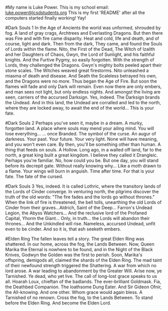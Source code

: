 #My name is Luke Power.
This is my school email: luke.power@lcsdstudents.org
This is my first 'README' after all the computers started finally working! Yay!

#Dark Souls 1
In the Age of Ancients the world was unformed, shrouded by fog. A land of gray crags, Archtrees and Everlasting Dragons. But then there was Fire and with fire came disparity. Heat and cold, life and death, and of course, light and dark. Then from the dark, They came, and found the Souls of Lords within the flame. Nito, the First of the Dead, The Witch of Izalith and her Daughters of Chaos, Gwyn, the Lord of Sunlight, and his faithful knights. And the Furtive Pygmy, so easily forgotten. With the strength of Lords, they challenged the Dragons. Gwyn's mighty bolts peeled apart their stone scales. The Witches weaved great firestorms. Nito unleashed a miasma of death and disease. And Seath the Scaleless betrayed his own, and the Dragons were no more. Thus began the Age of Fire. But soon the flames will fade and only Dark will remain. Even now there are only embers, and man sees not light, but only endless nights. And amongst the living are seen, carriers of the accursed Darksign. Yes, indeed. The Darksign brands the Undead. And in this land, the Undead are corralled and led to the north, where they are locked away, to await the end of the world... This is your fate.

#Dark Souls 2
Perhaps you've seen it, maybe in a dream. A murky, forgotten land. A place where souls may mend your ailing mind. You will lose everything... ... once Branded. The symbol of the curse. An augur of darkness. Your past. Your future. Your very light. None will have meaning, and you won't even care. By then, you'll be something other than human. A thing that feeds on souls. A Hollow. Long ago, in a walled off land, far to the north, a great king built a great kingdom. I believe they called it Drangleic. Perhaps you're familiar. No, how could you be. But one day, you will stand before its decrepit gate. Without really knowing why... Like a moth drawn to a flame. Your wings will burn in anguish. Time after time. For that is your fate. The fate of the cursed.

#Dark Souls 3
Yes, indeed. It is called Lothric, where the transitory lands of the Lords of Cinder converge. In venturing north, the pilgrims discover the truth of the old words: "The fire fades and the lords go without thrones." When the link of fire is threatened, the bell tolls, unearthing the old Lords of Cinder from their graves...Aldrich, Saint of the Deep... Farron's Undead Legion, the Abyss Watchers... And the reclusive lord of the Profaned Capital, Yhorm the Giant... Only, in truth... the Lords will abandon their thrones... And the Unkindled will rise. Nameless, accursed Undead, unfit even to be cinder. And so it is, that ash seeketh embers.

#Elden Ring
The fallen leaves tell a story. The great Elden Ring was shattered. In our home, across the fog, the Lands Between. Now, Queen Marika the Eternal is nowhere to be found, and in the Night of the Black Knives, Godwyn the Golden was the first to perish. Soon, Marika's offspring, demigods all, claimed the shards of the Elden Ring. The mad taint of their newfound strength triggered the Shattering. A war from which no lord arose. A war leading to abandonment by the Greater Will. Arise now, ye Tarnished. Ye dead, who yet live. The call of long-lost grace speaks to us all. Hoarah Loux, chieftan of the badlands. The ever-brilliant Goldmask. Fia, the Deathbed Companion. The loathsome Dung Eater. And Sir Gideon Ofnir, the All-knowing. And one other. Whom grace would again bless. A Tarnished of no renown. Cross the fog, to the Lands Between. To stand before the Elden Ring. And become the Elden Lord.